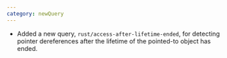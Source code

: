 ```yaml
---
category: newQuery
---
```

* Added a new query, `rust/access-after-lifetime-ended`, for detecting pointer dereferences after the lifetime of the pointed-to object has ended.
